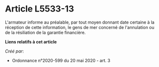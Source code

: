 # Article L5533-13

L'armateur informe au préalable, par tout moyen donnant date certaine à la réception de cette information, le gens de mer
concerné de l'annulation ou de la résiliation de la garantie financière.

**Liens relatifs à cet article**

_Créé par_:

  - Ordonnance n°2020-599 du 20 mai 2020 - art. 3
